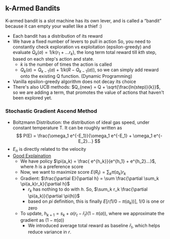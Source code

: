 ## k-Armed Bandits

K-armed bandit is a slot machine has its own lever, and is called a “bandit” because it can empty your wallet like a thief :)

- Each bandit has a distribution of its reward
- We have a fixed number of levers to pull in action
So, you need to constantly check exploration vs exploitation (epsilon-greedy) and evaluate $Q_k(a) = 1/k(r_1 + ... r_k)$, the long term total reward till $kth$ step, based on each step's action and state.
    - $k$ is the number of times the action is called
  - $Q_{k}(a) = Q_{k-1}(a) + 1/k(R-Q_{k-1}(a))$, so we can simply add reward onto the existing Q function. (Dynamic Programming)
- Vanilla epsilon-greedy algorithm does not decay its choice
- There's also UCB methods: $Q_{new} = Q + \sqrt{\frac{ln(step)}{k}}$, so we are adding a term, that promotes the value of actions that haven't been explored yet.  

### Stochastic Gradient Ascend Method
- Boltzmann Distribution: the distribution of ideal gas speed, under constant temperature T. It can be roughly written as 
$$
P(E) = \frac{\omega_1 e^{-E_1}}{\omega_1 e^{-E_1} + \omega_1 e^{-E_2}...}
$$
- $E_n$ is directly related to the velocity
- [Good Explaination](https://stanford.edu/~ashlearn/RLForFinanceBook/MultiArmedBandits.pdf)
    - We have policy $\pi(a_k) = \frac{ e^{h_k}}{e^{h_1} + e^{h_2}...}$, where $h$ is a preference score
    - Now, we want to maximize score $E(R_t)=\sum_k \pi(a_k)r_k$
    - Gradient: $\frac{\partial E}{\partial h} = \sum \frac{\partial \sum_k \pi(a_k)r_k}{\partial h}$
        - $r_k$ has nothing to do with $h$. So, $\sum_k r_k \frac{\partial \pi(a_k)}{\partial \pi(h)}$
        - based on $pi$ definition, this is finally $E[r \dot (1/0 - \pi(a_k))]$, $1/0$ is one or zero
    - To update, $h_{k+1} = s_k + \alpha (r_t-\bar r_t)(1 - \pi(a))$, where we approximate the gradient as $(1 - \pi(a))$
        - We introduced average total reward as baseline $\bar r_t$, which helps reduce variance in $r$.
